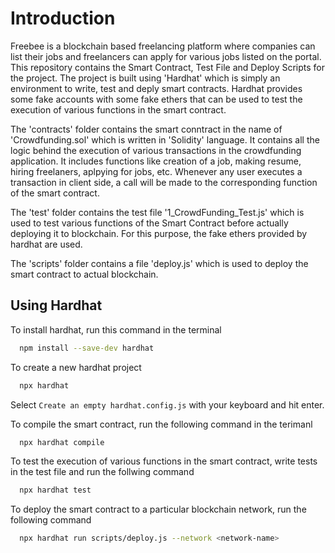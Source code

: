 # Introduction

Freebee is a blockchain based freelancing platform where companies can list their jobs and freelancers can apply for various jobs listed on the portal. This repository contains the Smart Contract, Test File and Deploy Scripts for the project. The project is built using 'Hardhat' which is simply an environment to write, test and deply smart contracts. Hardhat provides some fake accounts with some fake ethers that can be used to test the execution of various functions in the smart contract.

The 'contracts' folder contains the smart conntract in the name of 'Crowdfunding.sol' which is written in 'Solidity' language. It contains all the logic behind the execution of various transactions in the crowdfunding application. It includes functions like creation of a job, making resume, hiring freelaners, aplpying for jobs, etc. Whenever any user executes a transaction in client side, a call will be made to the corresponding function of the smart contract.

The 'test' folder contains the test file '1_CrowdFunding_Test.js' which is used to test various functions of the Smart Contract before actually deploying it to blockchain. For this purpose, the fake ethers provided by hardhat are used.

The 'scripts' folder contains a file 'deploy.js' which is used to deploy the smart contract to actual blockchain.


## Using Hardhat 

To install hardhat, run this command in the terminal

```bash
  npm install --save-dev hardhat
```

To create a new hardhat project

```bash
  npx hardhat
```
Select `Create an empty hardhat.config.js` with your keyboard and hit enter.



To compile the smart contract, run the following command in the terimanl

```bash
  npx hardhat compile
```


To test the execution of various functions in the smart contract, write tests in the test file and run the follwing command

```bash
  npx hardhat test
```

To deploy the smart contract to a particular blockchain network, run the following command

```bash
  npx hardhat run scripts/deploy.js --network <network-name>
```
